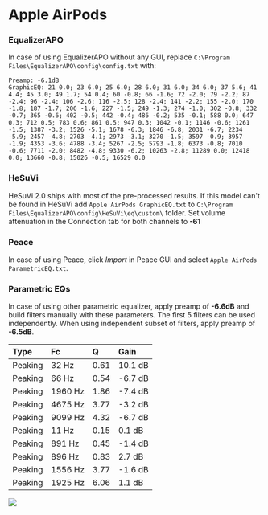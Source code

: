 # Apple AirPods

### EqualizerAPO
In case of using EqualizerAPO without any GUI, replace `C:\Program Files\EqualizerAPO\config\config.txt`
with:
```
Preamp: -6.1dB
GraphicEQ: 21 0.0; 23 6.0; 25 6.0; 28 6.0; 31 6.0; 34 6.0; 37 5.6; 41 4.4; 45 3.0; 49 1.7; 54 0.4; 60 -0.8; 66 -1.6; 72 -2.0; 79 -2.2; 87 -2.4; 96 -2.4; 106 -2.6; 116 -2.5; 128 -2.4; 141 -2.2; 155 -2.0; 170 -1.8; 187 -1.7; 206 -1.6; 227 -1.5; 249 -1.3; 274 -1.0; 302 -0.8; 332 -0.7; 365 -0.6; 402 -0.5; 442 -0.4; 486 -0.2; 535 -0.1; 588 0.0; 647 0.3; 712 0.5; 783 0.6; 861 0.5; 947 0.3; 1042 -0.1; 1146 -0.6; 1261 -1.5; 1387 -3.2; 1526 -5.1; 1678 -6.3; 1846 -6.8; 2031 -6.7; 2234 -5.9; 2457 -4.8; 2703 -4.1; 2973 -3.1; 3270 -1.5; 3597 -0.9; 3957 -1.9; 4353 -3.6; 4788 -3.4; 5267 -2.5; 5793 -1.8; 6373 -0.8; 7010 -0.6; 7711 -2.0; 8482 -4.8; 9330 -6.2; 10263 -2.8; 11289 0.0; 12418 0.0; 13660 -0.8; 15026 -0.5; 16529 0.0
```

### HeSuVi
HeSuVi 2.0 ships with most of the pre-processed results. If this model can't be found in HeSuVi add
`Apple AirPods GraphicEQ.txt` to `C:\Program Files\EqualizerAPO\config\HeSuVi\eq\custom\` folder.
Set volume attenuation in the Connection tab for both channels to **-61**

### Peace
In case of using Peace, click *Import* in Peace GUI and select `Apple AirPods ParametricEQ.txt`.

### Parametric EQs
In case of using other parametric equalizer, apply preamp of **-6.6dB** and build filters manually
with these parameters. The first 5 filters can be used independently.
When using independent subset of filters, apply preamp of **-6.5dB**.

| Type    | Fc      |    Q | Gain    |
|:--------|:--------|:-----|:--------|
| Peaking | 32 Hz   | 0.61 | 10.1 dB |
| Peaking | 66 Hz   | 0.54 | -6.7 dB |
| Peaking | 1960 Hz | 1.86 | -7.4 dB |
| Peaking | 4675 Hz | 3.77 | -3.2 dB |
| Peaking | 9099 Hz | 4.32 | -6.7 dB |
| Peaking | 11 Hz   | 0.15 | 0.1 dB  |
| Peaking | 891 Hz  | 0.45 | -1.4 dB |
| Peaking | 896 Hz  | 0.83 | 2.7 dB  |
| Peaking | 1556 Hz | 3.77 | -1.6 dB |
| Peaking | 1925 Hz | 6.06 | 1.1 dB  |

![](https://raw.githubusercontent.com/jaakkopasanen/AutoEq/master/results/rtings/sbaf-serious/Apple%20AirPods/Apple%20AirPods.png)